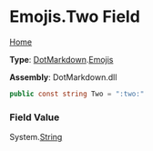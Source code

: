 # Emojis\.Two Field

[Home](../../../README.md)

**Type**: [DotMarkdown](../../README.md)\.[Emojis](../README.md)

**Assembly**: DotMarkdown\.dll

```csharp
public const string Two = ":two:"
```

### Field Value

System\.[String](https://docs.microsoft.com/en-us/dotnet/api/system.string)